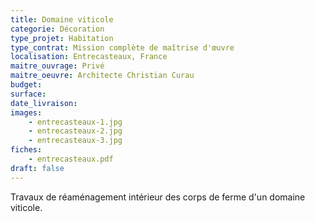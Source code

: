 ```yaml
---
title: Domaine viticole
categorie: Décoration
type_projet: Habitation
type_contrat: Mission complète de maîtrise d'œuvre
localisation: Entrecasteaux, France
maitre_ouvrage: Privé
maitre_oeuvre: Architecte Christian Curau
budget:
surface:
date_livraison:
images:
    - entrecasteaux-1.jpg
    - entrecasteaux-2.jpg
    - entrecasteaux-3.jpg
fiches:
    - entrecasteaux.pdf
draft: false
---
```

Travaux de réaménagement intérieur des corps de ferme d'un domaine viticole.
